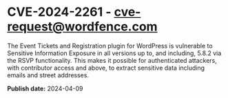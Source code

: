 # CVE-2024-2261 - cve-request@wordfence.com

The Event Tickets and Registration plugin for WordPress is vulnerable to Sensitive Information Exposure in all versions up to, and including, 5.8.2 via the RSVP functionality. This makes it possible for authenticated attackers, with contributor access and above, to extract sensitive data including emails and street addresses.

**Publish date:** 2024-04-09
